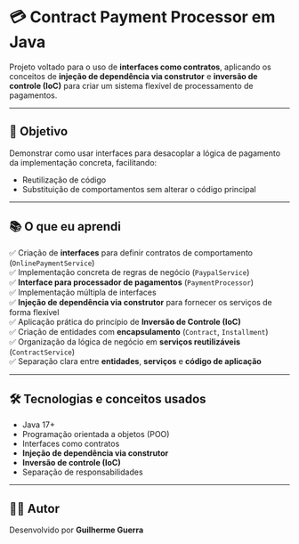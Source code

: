 # 💳 Contract Payment Processor em Java

Projeto voltado para o uso de **interfaces como contratos**, aplicando os conceitos de **injeção de dependência via construtor** e **inversão de controle (IoC)** para criar um sistema flexível de processamento de pagamentos.

---

## 📌 Objetivo

Demonstrar como usar interfaces para desacoplar a lógica de pagamento da implementação concreta, facilitando:

- Reutilização de código
- Substituição de comportamentos sem alterar o código principal

---

## 📚 O que eu aprendi

✅ Criação de **interfaces** para definir contratos de comportamento (`OnlinePaymentService`)  
✅ Implementação concreta de regras de negócio (`PaypalService`)  
✅ **Interface para processador de pagamentos** (`PaymentProcessor`)  
✅ Implementação múltipla de interfaces  
✅ **Injeção de dependência via construtor** para fornecer os serviços de forma flexível  
✅ Aplicação prática do princípio de **Inversão de Controle (IoC)**  
✅ Criação de entidades com **encapsulamento** (`Contract`, `Installment`)  
✅ Organização da lógica de negócio em **serviços reutilizáveis** (`ContractService`)  
✅ Separação clara entre **entidades**, **serviços** e **código de aplicação**

---

## 🛠️ Tecnologias e conceitos usados

- Java 17+  
- Programação orientada a objetos (POO)  
- Interfaces como contratos  
- **Injeção de dependência via construtor**  
- **Inversão de controle (IoC)**  
- Separação de responsabilidades

---

## 👨‍💻 Autor

Desenvolvido por **Guilherme Guerra**